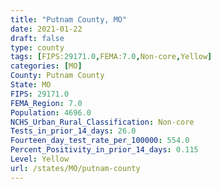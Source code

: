 ```yaml
---
title: "Putnam County, MO"
date: 2021-01-22
draft: false
type: county
tags: [FIPS:29171.0,FEMA:7.0,Non-core,Yellow]
categories: [MO]
County: Putnam County
State: MO
FIPS: 29171.0
FEMA_Region: 7.0
Population: 4696.0
NCHS_Urban_Rural_Classification: Non-core
Tests_in_prior_14_days: 26.0
Fourteen_day_test_rate_per_100000: 554.0
Percent_Positivity_in_prior_14_days: 0.115
Level: Yellow
url: /states/MO/putnam-county
---
```



